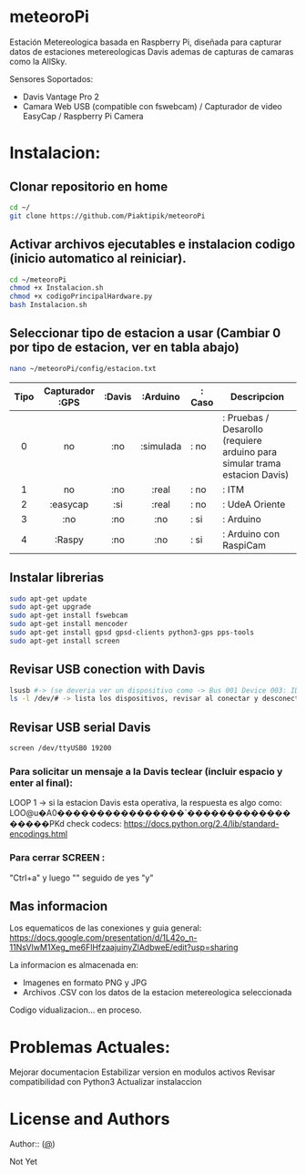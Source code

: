 # meteoroPi
Estación Metereologica basada en Raspberry Pi, diseñada para capturar datos de estaciones metereologicas Davis ademas de capturas de camaras como la AllSky.

Sensores Soportados:
- Davis Vantage Pro 2
- Camara Web USB (compatible con fswebcam) / Capturador de video EasyCap / Raspberry Pi Camera

# Instalacion:

## Clonar repositorio en home
```sh
cd ~/
git clone https://github.com/Piaktipik/meteoroPi
```

## Activar archivos ejecutables e instalacion codigo (inicio automatico al reiniciar).
```sh
cd ~/meteoroPi
chmod +x Instalacion.sh
chmod +x codigoPrincipalHardware.py 
bash Instalacion.sh
```
## Seleccionar tipo de estacion a usar (Cambiar 0 por tipo de estacion, ver en tabla abajo)
```sh
nano ~/meteoroPi/config/estacion.txt
```

|         Tipo         | Capturador :GPS | :Davis |  :Arduino | : Caso | Descripcion       |
|:--------------------:|:---------------:|:------:|:---------:|--------|----------------------------------------------------------------------------|
|           0          |        no       |   :no  | :simulada | : no   | : Pruebas / Desarollo (requiere arduino para simular trama estacion Davis) |
|           1          |        no       |   :no  |   :real   | : no   | : ITM                                                                      |
|           2          |     :easycap    |   :si  |   :real   | : no   | : UdeA Oriente                                                             |
|           3          |       :no       |   :no  |    :no    | : si   | : Arduino                                                                  |
|           4          |      :Raspy     |   :no  |    :no    | : si   | : Arduino con RaspiCam                                                     |

## Instalar librerias
```sh
sudo apt-get update
sudo apt-get upgrade
sudo apt-get install fswebcam
sudo apt-get install mencoder
sudo apt-get install gpsd gpsd-clients python3-gps pps-tools
sudo apt-get install screen
```

## Revisar USB conection with Davis
```sh
lsusb #-> (se deveria ver un dispositivo como -> Bus 001 Device 003: ID 10c4:ea60 Silicon Labs CP210x UART Bridge)
ls -l /dev/# -> lista los dispositivos, revisar al conectar y desconectar cual corresponde a la Davis -> algo como ttyUSB0
```

## Revisar USB serial Davis
```sh
screen /dev/ttyUSB0 19200
```

### Para solicitar un mensaje a la Davis teclear (incluir espacio y enter al final):
LOOP 1 -> si la estacion Davis esta operativa, la respuesta es algo como: LOO@u�A0����������������`������������������PKd
check codecs: https://docs.python.org/2.4/lib/standard-encodings.html

### Para cerrar SCREEN :
"Ctrl+a" y luego "\" seguido de yes "y"

## Mas informacion

Los equematicos de las conexiones y guia general:
https://docs.google.com/presentation/d/1L42o_n-11NsVIwM1Xeg_me6FlHfzaajuinyZlAdbweE/edit?usp=sharing

La informacion es almacenada en:
- Imagenes en formato PNG y JPG
- Archivos .CSV con los datos de la estacion metereologica seleccionada

Codigo vidualizacion... en proceso.

# Problemas Actuales:
Mejorar documentacion
Estabilizar version en modulos activos
Revisar compatibilidad con Python3
Actualizar instalaccion


# License and Authors

Author::  ([@](https://))

Not Yet
